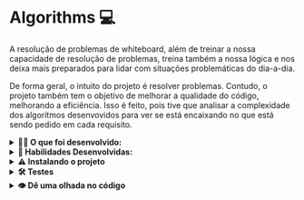 # Algorithms 💻

A resolução de problemas de whiteboard, além de treinar a nossa capacidade de resolução de problemas, treina também a nossa lógica e nos deixa mais preparados para lidar com situações problemáticas do dia-a-dia.

De forma geral, o intuito do projeto é resolver problemas. Contudo, o projeto também tem o objetivo de melhorar a qualidade do código, melhorando a eficiência. Isso é feito, pois tive que analisar a complexidade dos algoritmos desenvovidos para ver se está encaixando no que está sendo pedido em cada requisito.

<details>
  <summary><strong>👨‍💻 O que foi desenvolvido:</strong></summary><br />

  Este projeto é focado em resolver problemas e otimizar algoritmos desenvolvendo a sua capacidade de implementar soluções para os mais diversos problemas do dia a dia!

</details> 
<details>
  <summary><strong>🚵 Habilidades Desenvolvidas:</strong></summary><br /> 
  
  - Lógica;
  
  - Capacidade de interpretação de problemas;
  
  - Capacidade de interpretação de um código legado;
  
  - Capacidade de otimizar a resolução de problemas e;
  
  - Resolver problemas/Otimizar algoritmos sob pressão.

</details>

<details>
  <summary><strong>⚠️ Instalando o projeto</strong></summary><br />

  1. Clone o repositório

* Use o comando: `git clone git@github.com:Mandytrajano90/Algorithms.git`.
* Entre na pasta do repositório que você acabou de clonar:
  * `cd Algorithms`

  2. Crie o ambiente virtual para o projeto

* `python3 -m venv .venv && source .venv/bin/activate`

  3. Instale as dependências

* `python3 -m pip install -r dev-requirements.txt`

Com o seu ambiente virtual ativo, as dependências serão instaladas neste ambiente.<br />
  👀 Caso precise desativar o ambiente virtual, execute o comando "deactivate".<br />
  ⚠️ Lembre-se de ativar novamente quando voltar a trabalhar no projeto.
</details>

<details>
  <summary><strong>🛠 Testes</strong></summary><br />

  Para executar os testes certifique-se de que você está com o ambiente virtual ativado.

  <strong>Executar os testes</strong>

  ```bash
  python3 -m pytest
  ```

  O arquivo `pyproject.toml` já configura corretamente o pytest. Entretanto, caso você tenha problemas com isso e queira explicitamente uma saída completa, o comando é:

  ```bash
  python3 -m pytest -s -vv
  ```

  Caso precise executar apenas um arquivo de testes basta executar o comando:

  ```bash
  python3 -m pytest tests/nome_do_arquivo.py
  ```

</details>

<details>
  <summary><strong>👁️ Dê uma olhada no código</strong></summary><br />
  

https://github.com/user-attachments/assets/5f871385-dc0f-4276-8d13-71bb71b811a0


</details>
<!-- Olá, Tryber!
Esse é apenas um arquivo inicial para o README do seu projeto.
É essencial que você preencha esse documento por conta própria, ok?
Não deixe de usar nossas dicas de escrita de README de projetos, e deixe sua criatividade brilhar!
:warning: IMPORTANTE: você precisa deixar nítido:
- quais arquivos/pastas foram desenvolvidos por você; 
- quais arquivos/pastas foram desenvolvidos por outra pessoa estudante;
- quais arquivos/pastas foram desenvolvidos pela Trybe.
-->

